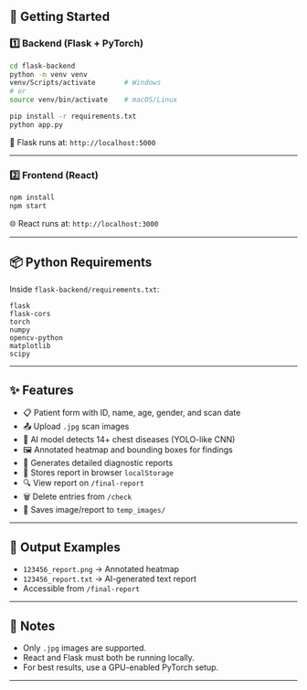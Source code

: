 ## 🚀 Getting Started

### 1️⃣ Backend (Flask + PyTorch)

```bash
cd flask-backend
python -m venv venv
venv/Scripts/activate       # Windows
# or
source venv/bin/activate    # macOS/Linux

pip install -r requirements.txt
python app.py
```

📍 Flask runs at: `http://localhost:5000`

---

### 2️⃣ Frontend (React)

```bash
npm install
npm start
```

🌐 React runs at: `http://localhost:3000`

---

## 📦 Python Requirements

Inside `flask-backend/requirements.txt`:

```text
flask
flask-cors
torch
numpy
opencv-python
matplotlib
scipy
```

---

## ✨ Features

* 📋 Patient form with ID, name, age, gender, and scan date
* 📤 Upload `.jpg` scan images
* 🧠 AI model detects 14+ chest diseases (YOLO-like CNN)
* 🖼 Annotated heatmap and bounding boxes for findings
* 📝 Generates detailed diagnostic reports
* 💾 Stores report in browser `localStorage`
* 🔍 View report on `/final-report`
* 🗑 Delete entries from `/check`
* 📁 Saves image/report to `temp_images/`

---

## 📄 Output Examples

* `123456_report.png` → Annotated heatmap
* `123456_report.txt` → AI-generated text report
* Accessible from `/final-report`

---

## 📌 Notes

* Only `.jpg` images are supported.
* React and Flask must both be running locally.
* For best results, use a GPU-enabled PyTorch setup.
---


